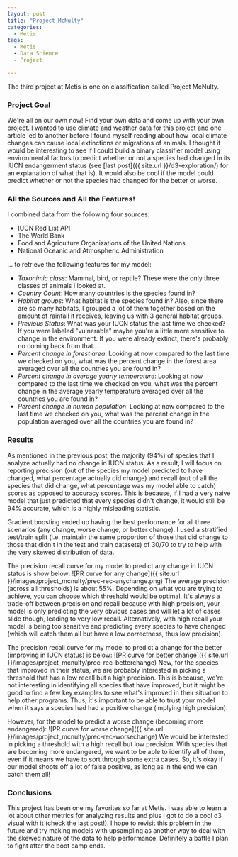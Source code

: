 ```yaml
---
layout: post
title: "Project McNulty"
categories:
  - Metis
tags:
  - Metis
  - Data Science
  - Project

---
```

The third project at Metis is one on classification called Project McNulty.

### Project Goal
We're all on our own now! Find your own data and come up with your own project. I wanted to use climate and weather data for this project and one article led to another before I found myself reading about how local climate changes can cause local extinctions or migrations of animals. I thought it would be interesting to see if I could build a binary classifier model using environmental factors to predict whether or not a species had changed in its IUCN endangerment status (see [last post]({{ site.url }}/d3-exploration/) for an explanation of what that is). It would also be cool if the model could predict whether or not the species had changed for the better or worse. 

### All the Sources and All the Features!
I combined data from the following four sources:

* IUCN Red List API
* The World Bank
* Food and Agriculture Organizations of the United Nations
* National Oceanic and Atmospheric Administration

... to retrieve the following features for my model:

* *Taxonimic class*: Mammal, bird, or reptile? These were the only three classes of animals I looked at.
* *Country Count*: How many countries is the species found in? 
* *Habitat groups*: What habitat is the species found in? Also, since there are so many habitats, I grouped a lot of them together based on the amount of rainfall it receives, leaving us with 3 general habitat groups. 
* *Previous Status*: What was your IUCN status the last time we checked? If you were labeled "vulnerable" maybe you're a little more sensitive to change in the environment. If you were already extinct, there's probably no coming back from that...
* *Percent change in forest area*: Looking at now compared to the last time we checked on you, what was the percent change in the forest area averaged over all the countries you are found in?
* *Percent change in average yearly temperature*: Looking at now compared to the last time we checked on you, what was the percent change in the average yearly temperature averaged over all the countries you are found in?
* *Percent change in human population*: Looking at now compared to the last time we checked on you, what was the percent change in the population averaged over all the countries you are found in?

### Results
As mentioned in the previous post, the majority (94%) of species that I analyze actually had no change in IUCN status. As a result, I will focus on reporting precision (out of the species my model predicted to have changed, what percentage actually did change) and recall (out of all the species that did change, what percentage was my model able to catch) scores as opposed to accuracy scores. This is because, if I had a very naive model that just predicted that every species didn't change, it would still be 94% accurate, which is a highly misleading statistic. 

Gradient boosting ended up having the best performance for all three scenarios (any change, worse change, or better change). I used a stratified test/train split (i.e. maintain the same proportion of those that did change to those that didn't in the test and train datasets) of 30/70 to try to help with the very skewed distribution of data.   

The precision recall curve for my model to predict any change in IUCN status is show below:
![PR curve for any change]({{ site.url }}/images/project_mcnulty/prec-rec-anychange.png)
The average precision (across all thresholds) is about 55%. Depending on what you are trying to achieve, you can choose which threshold would be optimal. It's always a trade-off between precision and recall because with high precision, your model is only predicting the very obvious cases and will let a lot of cases slide though, leading to very low recall. Alternatively, with high recall your model is being too sensitive and predicting every species to have changed (which will catch them all but have a low correctness, thus low precision). 

The precision recall curve for my model to predict a change for the better (improving in IUCN status) is below:
![PR curve for better change]({{ site.url }}/images/project_mcnulty/prec-rec-betterchange)
Now, for the species that improved in their status, we are probably interested in picking a threshold that has a low recall but a high precision. This is because, we're not interesting in identifying all species that have improved, but it might be good to find a few key examples to see what's improved in their situation to help other programs. Thus, it's important to be able to trust your model when it says a species had had a positive change (implying high precision). 

However, for the model to predict a worse change (becoming more endangered):
![PR curve for worse change]({{ site.url }}/images/project_mcnulty/prec-rec-worsechange)
We would be interested in picking a threshold with a high recall but low precision. With species that are becoming more endangered, we want to be able to identify all of them, even if it means we have to sort through some extra cases. So, it's okay if our model shoots off a lot of false positive, as long as in the end we can catch them all! 

### Conclusions
This project has been one my favorites so far at Metis. I was able to learn a lot about other metrics for analyzing results and plus I got to do a cool d3 visual with it (check the last post!). I hope to revisit this problem in the future and try making models with upsampling as another way to deal with the skewed nature of the data to help performance. Definitely a battle I plan to fight after the boot camp ends. 



